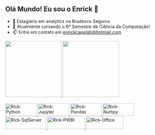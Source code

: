 ## Olá Mundo! Eu sou o Enrick 👋

- 🔭 Estagiário em analytics na Bradesco Seguros
- 🌱 Atualmente cursando o 6º Semestre de Ciência da Computação!
- 📫 Entre em contato em enrickcapelati@hotmail.com
<div align="center-right">
  <a href="https://www.linkedin.com/in/enrickcapelati/">
  <img height="180em" src="https://github-readme-stats.vercel.app/api?username=enrickcapelati&show_icons=true&theme=blue-green&include_all_commits=true&count_private=true"/>
  <img height="180em" src="https://github-readme-stats.vercel.app/api/top-langs/?username=enrickcapelati&layout=compact&langs_count=7&theme=blue-green"/>
</div>
<div style="display: inline_block"><br>
  <img align="center-right" alt="Rick-Python" height="40" width="100" src="https://img.shields.io/badge/Python-14354C?style=for-the-badge&logo=python&logoColor=white">
  <img align="center-right" alt="Rick-Jupyter" height="40" width="100" src="https://img.shields.io/badge/Jupyter-F37626.svg?&style=for-the-badge&logo=Jupyter&logoColor=white">
  <img align="center-right" alt="Rick-Pandas" height="40" width="100" src="https://img.shields.io/badge/Pandas-2C2D72?style=for-the-badge&logo=pandas&logoColor=white">
  <img align="center-right" alt="Rick-Numpy" height="40" width="100" src="https://img.shields.io/badge/Numpy-777BB4?style=for-the-badge&logo=numpy&logoColor=white">
  <img align="center-right" alt="Rick-SqlServer" height="40" width="130" src="https://img.shields.io/badge/Microsoft%20SQL%20Server-CC2927?style=for-the-badge&logo=microsoft%20sql%20server&logoColor=white">
  <img align="center-right" alt="Rick-PWBI" height="40" width="120" src="https://img.shields.io/badge/PowerBI-F2C811?style=for-the-badge&logo=Power%20BI&logoColor=white">
  <img align="center-rigth" alt="Rick-Office" height="40" width="120" src="https://img.shields.io/badge/Microsoft_Office-D83B01?style=for-the-badge&logo=microsoft-office&logoColor=white">
</div>

  ##
  
